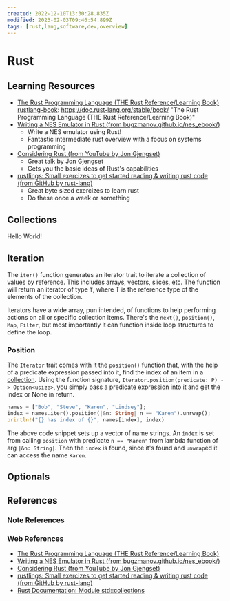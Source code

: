 ```yaml
---
created: 2022-12-10T13:30:28.835Z
modified: 2023-02-03T09:46:54.899Z
tags: [rust,lang,software,dev,overview]
---
```

# Rust

## Learning Resources

* [The Rust Programming Language (THE Rust Reference/Learning Book)][rustlang-book]
[rustlang-book]: https://doc.rust-lang.org/stable/book/ "The Rust Programming Language (THE Rust Reference/Learning Book)"
* [Writing a NES Emulator in Rust (from bugzmanov.github.io/nes_ebook/)][nes-emu-rust]
  * Write a NES emulator using Rust!
  * Fantastic intermediate rust overview with a focus on systems programming
* [Considering Rust (from YouTube by Jon Gjengset)][consider-rust-yt]
  * Great talk by Jon Gjengset
  * Gets you the basic ideas of Rust's capabilities
* [rustlings: Small exercizes to get started reading & writing rust code (from GitHub by rust-lang)][rustlings-gh]
  * Great byte sized exercizes to learn rust
  * Do these once a week or something

## Collections

Hello World!

## Iteration

The `iter()` function generates an iterator trait to
iterate a collection of values by reference.
This includes arrays, vectors, slices, etc.
The function will return an iterator of type `T`,
where T is the reference type of the elements of the collection.

Iterators have a wide array, pun intended,
of functions to help performing actions on all or specific collection items.
There's the `next()`, `position()`, `Map`, `Filter`, but most importantly
it can function inside loop structures to define the loop.
<!-- TODO: Verify accuracy of last sentence above ^^^ --->

### Position

The `Iterator` trait comes with it the `position()` function that,
with the help of a predicate expression passed into it,
find the index of an item in a [collection](./rust.md#Collections).
Using the function signature,
`Iterator.position(predicate: P) -> Option<usize>`,
you simply pass a predicate expression into it and get the index or None in return.

```rust
names = ["Bob", "Steve", "Karen", "Lindsey"];
index = names.iter().position(|&n: String| n == "Karen").unrwap();
println!("{} has index of {}", names[index], index)
```

The above code snippet sets up a vector of name strings.
An `index` is set from calling `position` with predicate
`n == "Karen"` from lambda function of arg `|&n: String|`.
Then the `index` is found,
since it's found and `unwrap`ed it can access the name `Karen`.

## Optionals

## References

### Note References

<!-- Hidden References -->

### Web References

* [The Rust Programming Language (THE Rust Reference/Learning Book)][rustlang-book]
* [Writing a NES Emulator in Rust (from bugzmanov.github.io/nes_ebook/)][nes-emu-rust]
* [Considering Rust (from YouTube by Jon Gjengset)][consider-rust-yt]
* [rustlings: Small exercizes to get started reading & writing rust code (from GitHub by rust-lang)][rustlings-gh]
* [Rust Documentation: Module std::collections][rust-docs-collections]

<!-- Hidden References -->
[rustlang-book]: https://doc.rust-lang.org/stable/book/ "The Rust Programming Language (THE Rust Reference/Learning Book)"
[rust-docs-collections]: https://doc.rust-lang.org/std/collections/ "Rust Documentation: Module std::collections"
[consider-rust-yt]: https://www.youtube.com/watch?v=DnT-LUQgc7s "Considering Rust (from YouTube by Jon Gjengset)"
[nes-emu-rust]: https://bugzmanov.github.io/nes_ebook/chapter_1.html "Writing a NES Emulator in Rust (from bugzmanov.github.io/nes_ebook/)"
[rustlings-gh]: https://github.com/rust-lang/rustlings "rustlings: Small exercizes to get started reading & writing rust code (from GitHub by rust-lang)"
